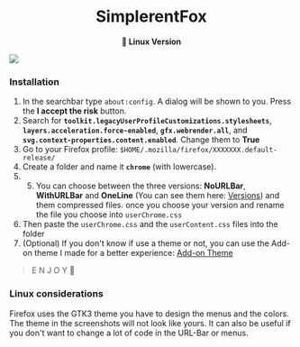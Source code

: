 <div align="center">
<h1>SimplerentFox</h1>
<b>🦊 Linux Version</b>
</div>

![](https://github.com/MiguelRAvila/SimplerentFox/blob/master/Images/OneLine.png)

### Installation

1. In the searchbar type `about:config`. A dialog will be shown to you. Press the **I accept the risk** button.
2. Search for **`toolkit.legacyUserProfileCustomizations.stylesheets`**, **`layers.acceleration.force-enabled`**, **`gfx.webrender.all`**, and **`svg.context-properties.content.enabled`**. Change them to **True**
3. Go to your Firefox profile: `$HOME/.mozilla/firefox/XXXXXXX.default-release/`
4. Create a folder and name it **`chrome`** (with lowercase).
5. 5. You can choose between the three versions: **NoURLBar**, **WithURLBar** and **OneLine** (You can see them here: [Versions](#three-versions)) and them compressed files. once you choose your version  and rename the file you choose into `userChrome.css` 
6. Then paste the `userChrome.css` and the `userContent.css` files into the folder
7. (Optional) If you don't know if use a theme or not, you can use the Add-on theme I made for a better experience: [Add-on Theme](https://addons.mozilla.org/en-US/firefox/addon/simplerentfox/)
 
> E N J O Y 🦊

### Linux considerations

Firefox uses the GTK3 theme you have to design the menus and the colors. The theme in the screenshots will not look like yours. It can also be useful if you don't want to change a lot of code in the URL-Bar or menus.
